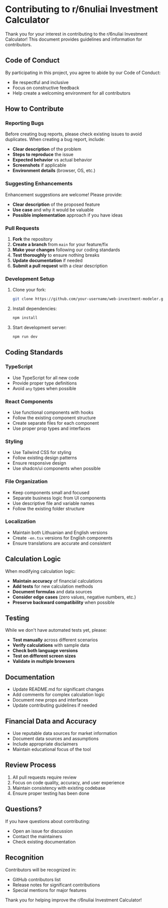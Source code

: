 
# Contributing to r/6nuliai Investment Calculator

Thank you for your interest in contributing to the r/6nuliai Investment Calculator! This document provides guidelines and information for contributors.

## Code of Conduct

By participating in this project, you agree to abide by our Code of Conduct:
- Be respectful and inclusive
- Focus on constructive feedback
- Help create a welcoming environment for all contributors

## How to Contribute

### Reporting Bugs

Before creating bug reports, please check existing issues to avoid duplicates. When creating a bug report, include:

- **Clear description** of the problem
- **Steps to reproduce** the issue
- **Expected behavior** vs actual behavior
- **Screenshots** if applicable
- **Environment details** (browser, OS, etc.)

### Suggesting Enhancements

Enhancement suggestions are welcome! Please provide:

- **Clear description** of the proposed feature
- **Use case** and why it would be valuable
- **Possible implementation** approach if you have ideas

### Pull Requests

1. **Fork** the repository
2. **Create a branch** from `main` for your feature/fix
3. **Make your changes** following our coding standards
4. **Test thoroughly** to ensure nothing breaks
5. **Update documentation** if needed
6. **Submit a pull request** with a clear description

### Development Setup

1. Clone your fork:
   ```bash
   git clone https://github.com/your-username/web-investment-modeler.git
   ```

2. Install dependencies:
   ```bash
   npm install
   ```

3. Start development server:
   ```bash
   npm run dev
   ```

## Coding Standards

### TypeScript
- Use TypeScript for all new code
- Provide proper type definitions
- Avoid `any` types when possible

### React Components
- Use functional components with hooks
- Follow the existing component structure
- Create separate files for each component
- Use proper prop types and interfaces

### Styling
- Use Tailwind CSS for styling
- Follow existing design patterns
- Ensure responsive design
- Use shadcn/ui components when possible

### File Organization
- Keep components small and focused
- Separate business logic from UI components
- Use descriptive file and variable names
- Follow the existing folder structure

### Localization
- Maintain both Lithuanian and English versions
- Create `-en.tsx` versions for English components
- Ensure translations are accurate and consistent

## Calculation Logic

When modifying calculation logic:

- **Maintain accuracy** of financial calculations
- **Add tests** for new calculation methods
- **Document formulas** and data sources
- **Consider edge cases** (zero values, negative numbers, etc.)
- **Preserve backward compatibility** when possible

## Testing

While we don't have automated tests yet, please:

- **Test manually** across different scenarios
- **Verify calculations** with sample data
- **Check both language versions**
- **Test on different screen sizes**
- **Validate in multiple browsers**

## Documentation

- Update README.md for significant changes
- Add comments for complex calculation logic
- Document new props and interfaces
- Update contributing guidelines if needed

## Financial Data and Accuracy

- Use reputable data sources for market information
- Document data sources and assumptions
- Include appropriate disclaimers
- Maintain educational focus of the tool

## Review Process

1. All pull requests require review
2. Focus on code quality, accuracy, and user experience
3. Maintain consistency with existing codebase
4. Ensure proper testing has been done

## Questions?

If you have questions about contributing:
- Open an issue for discussion
- Contact the maintainers
- Check existing documentation

## Recognition

Contributors will be recognized in:
- GitHub contributors list
- Release notes for significant contributions
- Special mentions for major features

Thank you for helping improve the r/6nuliai Investment Calculator!

